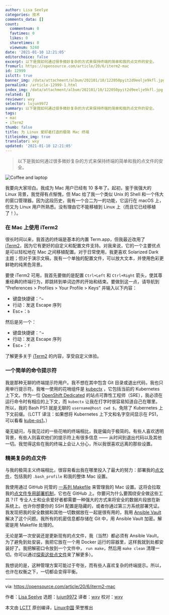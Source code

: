 ```yaml
---
author: Lisa Seelye
categories: 技术
comments_data: []
count:
  commentnum: 0
  favtimes: 0
  likes: 0
  sharetimes: 0
  viewnum: 5240
date: '2021-01-10 12:21:05'
editorchoice: false
excerpt: 以下是我如何通过很多微妙复杂的方式来保持终端的简单和我的点文件的安全。
fromurl: https://opensource.com/article/20/6/iterm2-mac
id: 12999
islctt: true
banner_img: /data/attachment/album/202101/10/122050pyit2d9eelje9kfl.jpg
permalink: /article-12999-1.html
index_img: /data/attachment/album/202101/10/122050pyit2d9eelje9kfl.jpg.thumb.jpg
related: []
reviewer: wxy
selector: lujun9972
summary: 以下是我如何通过很多微妙复杂的方式来保持终端的简单和我的点文件的安全。
tags:
- mac
- iTerm2
thumb: false
title: 为 Linux 爱好者打造的极简 Mac 终端
titleindex_img: true
translator: wxy
updated: '2021-01-10 12:21:05'
---
```



> 
> 以下是我如何通过很多微妙复杂的方式来保持终端的简单和我的点文件的安全。
> 
> 
> 


![](/data/attachment/album/202101/10/122050pyit2d9eelje9kfl.jpg "Coffee and laptop")


我要向大家坦白。我成为 Mac 用户已经有 10 多年了。起初，鉴于我强大的 Linux 背景，我觉得有点惭愧，但 Mac 给了我一个类似 Unix 的 Shell 和一个伟大的窗口管理器。因为这段历史，我有一个合二为一的功能，它运行在 macOS 上，但又为 Linux 用户所熟悉。没有理由它不能移植到 Linux 上（而且它已经移植了！）。


### 在 Mac 上使用 iTerm2


很长时间以来，我首选的终端是基本的内置 Term.app，但我最近改用了 [iTerm2](https://www.iterm2.com/)，因为它有更好的自定义和配置文件支持。对我来说，它的一个主要优点是可以轻松地在 Mac 之间移植配置。对于日常使用，我更喜欢 Solarized Dark 主题；但对于演示文稿，我有一个单独的配置文件，可以放大文本，并使用色彩更鲜艳的纯黑色背景。


要使 iTerm2 可用，我首先要做的是配置 `Ctrl+Left` 和 `Ctrl+Right` 箭头，使其尊重经典的终端行为，即跳转到单词边界的开始和结束。要做到这一点，请导航到 “Preferences > Profiles > Your Profile > Keys” 并输入以下内容：


* 键盘快捷键：`^←`
* 行动：发送 Escape 序列
* Esc+：`b`


然后是另一个：


* 键盘快捷键：`^→`
* 行动：发送 Escape 序列
* Esc+：`f`


了解更多关于 [iTerm2](https://www.iterm2.com/documentation.html) 的内容，享受自定义体验。


### 一个简单的命令提示符


我是那种无聊的终端提示符用户。我不想在其中包含 Git 目录或退出代码，我也只用单行提示符。我唯一使用的花哨组件是 [kubectx](https://github.com/ahmetb/kubectx) ，它包括当前的 Kubernetes 上下文。作为一位 [OpenShift Dedicated](https://www.openshift.com/products/dedicated/) 的站点可靠性工程师（SRE），我必须在运行命令时有相应的上下文，而 `kubectx` 让我在打字时很容易知道自己在哪里。所以，我的 Bash PS1 就是无聊的 `username@host cwd $`，免除了 Kubernetes 上下文前缀。（LCTT 译注：如果想将 Kubernetes 上下文和名字空间显示在 PS1，可以看看 [kube-ps1](https://github.com/jonmosco/kube-ps1)。）


毫无疑问，与我见过的一些花哨的终端相比，我是偏向于极简的。有些人喜欢透明背景，有些人则喜欢他们的提示符上有很多信息 —— 从时间到退出代码以及其他一切。我觉得这些在我的终端上会让人分心，所以我很喜欢远离的那些设置。


### 精美复杂的点文件


与我的极简主义终端相比，很容易看出我在哪里投入了最大的努力：部署我的[点文件](https://opensource.com/article/19/3/move-your-dotfiles-version-control)，包括我的 `.bash_profile` 和我的整体 Mac 设置。


我使用通过 GitHub 托管的 [一系列 Makefile](https://github.com/lisa/mac-setup) 来管理我的 Mac 设置。这将会拉取我的[点文件专用部署机制](https://github.com/lisa/dotrc)，它也在 GitHub 上。你要问为什么要围绕安全做这些工具？IT 专业人士和业余爱好者都需要一种强大的方式来将安全的数据片段放在新系统上。也许你想要你的 SSH 配置是隐藏的，或者你通过第三方系统部署凭证。我发现把我的安全数据和其他一切数据放在一起是很有用的，我用 [Ansible Vault](https://docs.ansible.com/ansible/latest/user_guide/vault.html) 解决了这个问题。我所有的机密信息都存储在 Git 中，用 Ansible Vault 加密。解密是用 Makefile 处理的。


无论是第一次安装还是更新现有的点文件，我（当然）都必须有 Ansible Vault，为了避免到处安装，我把它放在一个用 Docker 运行的容器里，这样我就到处都安装好了。我把解密口令放到一个文件中， `run make`，然后用 `make clean` 清理一切。你可以通过[探索这些点文件](https://github.com/lisa/dotrc)来了解更多）。


我想说的是，这种管理方案可能过于夸张，而有些人喜欢复杂的终端提示。所以，也许在权衡之下，一切都会变得平衡。




---


via: <https://opensource.com/article/20/6/iterm2-mac>


作者：[Lisa Seelye](https://opensource.com/users/lisa) 选题：[lujun9972](https://github.com/lujun9972) 译者：[wxy](https://github.com/wxy) 校对：[wxy](https://github.com/wxy)


本文由 [LCTT](https://github.com/LCTT/TranslateProject) 原创编译，[Linux中国](https://linux.cn/) 荣誉推出